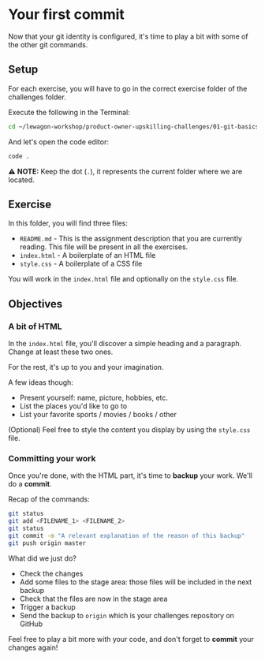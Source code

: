 # Your first commit

Now that your git identity is configured, it's time to play a bit with some of the other git commands.

## Setup

For each exercise, you will have to go in the correct exercise folder of the challenges folder.

Execute the following in the Terminal:

```bash
cd ~/lewagon-workshop/product-owner-upskilling-challenges/01-git-basics/
```

And let's open the code editor:

```bash
code .
```

⚠ **NOTE:** Keep the dot (`.`), it represents the current folder where we are located.

## Exercise

In this folder, you will find three files:

- `README.md` - This is the assignment description that you are currently reading. This file will be present in all the exercises.
- `index.html` - A boilerplate of an HTML file
- `style.css` - A boilerplate of a CSS file

You will work in the `index.html` file and optionally on the `style.css` file.

## Objectives

### A bit of HTML

In the `index.html` file, you'll discover a simple heading and a paragraph. Change at least these two ones.

For the rest, it's up to you and your imagination.

A few ideas though:

- Present yourself: name, picture, hobbies, etc.
- List the places you'd like to go to
- List your favorite sports / movies / books / other

(Optional) Feel free to style the content you display by using the `style.css` file.

### Committing your work

Once you're done, with the HTML part, it's time to **backup** your work. We'll do a **commit**.

Recap of the commands:

```bash
git status
git add <FILENAME_1> <FILENAME_2>
git status
git commit -m "A relevant explanation of the reason of this backup"
git push origin master
```

What did we just do?

- Check the changes
- Add some files to the stage area: those files will be included in the next backup
- Check that the files are now in the stage area
- Trigger a backup
- Send the backup to `origin` which is your challenges repository on GitHub

Feel free to play a bit more with your code, and don't forget to **commit** your changes again!
